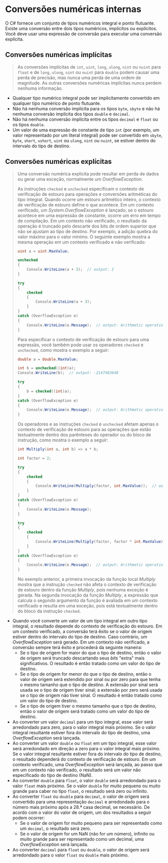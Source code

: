 # Conversões numéricas internas

O C# fornece um conjunto de tipos numéricos integral e ponto flutuante. Existe uma conversão entre dois tipos numéricos, implícitos ou explícitos. Você deve usar uma expressão de conversão para executar uma conversão explícita.

## Conversões numéricas implícitas

> As conversões implícitas de ```int```, ```uint```, ```long```, ```ulong```, ```nint``` ou ```nuint``` para ```float``` e de ```long```, ```ulong```, ```nint``` ou ```nuint``` para ```double``` podem causar uma perda de precisão, mas nunca uma perda de uma ordem de magnitude. As outras conversões numéricas implícitas nunca perdem nenhuma informação.

- Qualquer tipo numérico integral pode ser implicitamente convertido em qualquer tipo numérico de ponto flutuante.
- Não há nenhuma conversão implícita para os tipos ```byte```, ```sbyte``` e não há nenhuma conversão implícita dos tipos ```double``` e ```decimal```.
- Não há nenhuma conversão implícita entre os tipos ```decimal``` e ```float``` ou os tipos ```double```.
- Um valor de uma expressão de constante de tipo ```int``` (por exemplo, um valor representado por um literal integral) pode ser convertido em ```sbyte```, ```byte```, ```short```, ```ushort```, ```uint``` ou ```ulong```, ```nint``` ou ```nuint```, se estiver dentro do intervalo do tipo de destino.

## Conversões numéricas explícitas

> Uma conversão numérica explícita pode resultar em perda de dados ou gerar uma exceção, normalmente um _OverflowException_.
>
> As instruções ```checked``` e ```unchecked``` especificam o contexto de verificação de estouro para operações e conversões aritméticas do tipo integral. Quando ocorre um estouro aritmético inteiro, o contexto de verificação de estouro define o que acontece. Em um contexto verificado, um _System.OverflowException_ é lançado; se o estouro acontece em uma expressão de constante, ocorre um erro em tempo de compilação. Em um contexto não verificado, o resultado da operação é truncado pelo descarte dos bits de ordem superior que não se ajustam ao tipo de destino. Por exemplo, a adição quebra do valor máximo para o valor mínimo. O seguinte exemplo mostra a mesma operação em um contexto verificado e não verificado:
>
> ```c#
> uint a = uint.MaxValue;
> 
> unchecked
> {
>     Console.WriteLine(a + 3);  // output: 2
> }
> 
> try
> {
>     checked
>     {
>         Console.WriteLine(a + 3);
>     }
> }
> catch (OverflowException e)
> {
>     Console.WriteLine(e.Message);  // output: Arithmetic operation resulted in an overflow.
> }
> ```
>
> Para especificar o contexto de verificação de estouro para uma expressão, você também pode usar os operadores ```checked``` e ```unchecked```, como mostra o exemplo a seguir:
>
> ```c#
> double a = double.MaxValue;
>
> int b = unchecked((int)a);
> Console.WriteLine(b);  // output: -2147483648
>
> try
> {
>     b = checked((int)a);
> }
> catch (OverflowException e)
> {
>     Console.WriteLine(e.Message);  // output: Arithmetic operation resulted in an overflow.
> }
> ```
>
> Os operadores e as instruções ```checked``` e ```unchecked``` afetam apenas o contexto de verificação de estouro para as operações que estão textualmente dentro dos parênteses do operador ou do bloco de instrução, como mostra o exemplo a seguir:
>
> ```c#
> int Multiply(int a, int b) => a * b;
>
> int factor = 2;
>
> try
> {
>     checked
>     {
>         Console.WriteLine(Multiply(factor, int.MaxValue));  // output: -2
>     }
> }
> catch (OverflowException e)
> {
>     Console.WriteLine(e.Message);
> }
>
> try
> {
>     checked
>     {
>         Console.WriteLine(Multiply(factor, factor * int.MaxValue));
>     }
> }
> catch (OverflowException e)
> {
>     Console.WriteLine(e.Message);  // output: Arithmetic operation resulted in an overflow.
> }
> ```
>
> No exemplo anterior, a primeira invocação da função local _Multiply_ mostra que a instrução ```checked``` não afeta o contexto de verificação de estouro dentro da função _Multiply_, pois nenhuma exceção é gerada. Na segunda invocação da função _Multiply_, a expressão que calcula o segundo argumento da função é avaliada em um contexto verificado e resulta em uma exceção, pois está textualmente dentro do bloco da instrução ```checked```.

- Quando você converte um valor de um tipo integral em outro tipo integral, o resultado depende do contexto de verificação do estouro. Em um contexto verificado, a conversão terá êxito se o valor de origem estiver dentro do intervalo do tipo de destino. Caso contrário, um _OverflowException_ será gerado. Em um contexto não verificado, a conversão sempre terá êxito e procederá da seguinte maneira:
  - Se o tipo de origem for maior do que o tipo de destino, então o valor de origem será truncado descartando seus _bits_ "extra" mais significativos. O resultado é então tratado como um valor do tipo de destino.
  - Se o tipo de origem for menor do que o tipo de destino, então o valor de origem será estendido por sinal ou por zero para que tenha o mesmo tamanho que o tipo de destino. A extensão por sinal será usada se o tipo de origem tiver sinal; a extensão por zero será usada se o tipo de origem não tiver sinal. O resultado é então tratado como um valor do tipo de destino.
  - Se o tipo de origem tiver o mesmo tamanho que o tipo de destino, então o valor de origem será tratado como um valor do tipo de destino.
- Ao converter um valor ```decimal``` para um tipo integral, esse valor será arredondado para zero, para o valor integral mais próximo. Se o valor integral resultante estiver fora do intervalo do tipo de destino, uma _OverflowException_ será lançada.
- Ao converter um valor ```double``` ou ```float``` em um tipo integral, esse valor será arredondado em direção a zero para o valor integral mais próximo. Se o valor integral resultante estiver fora do intervalo do tipo de destino, o resultado dependerá do contexto de verificação de estouro. Em um contexto verificado, uma _OverflowException_ será lançada, ao passo que em um contexto não verificado, o resultado será um valor não especificado do tipo de destino (NaN).
- Ao converter ```double``` para ```float```, o valor ```double``` será arredondado para o valor ```float``` mais próximo. Se o valor ```double``` for muito pequeno ou muito grande para caber no tipo ```float```, o resultado será zero ou infinito.
- Ao converter ```float``` ou ```double``` para ```decimal```, o valor de origem será convertido para uma representação ```decimal``` e arredondado para o número mais próximo após a 28.ª casa decimal, se necessário. De acordo com o valor do valor de origem, um dos resultados a seguir podem ocorrer:
  - Se o valor de origem for muito pequeno para ser representado como um ```decimal```, o resultado será zero.
  - Se o valor de origem for um NaN (não for um número), infinito ou muito grande para ser representado como um decimal, uma _OverflowException_ será lançada.
- Ao converter ```decimal``` para ```float``` ou ```double```, o valor de origem será arredondado para o valor ```float``` ou ```double``` mais próximo.
